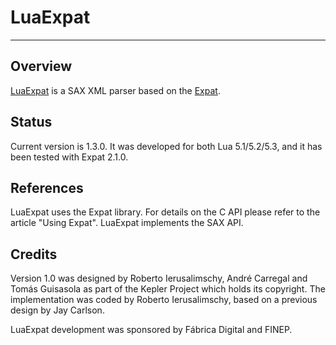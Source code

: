 # LuaExpat
-------------------------------------------------

## Overview

[LuaExpat](http://matthewwild.co.uk/projects/luaexpat/) is a SAX XML parser based on the [Expat](https://libexpat.github.io/).

## Status

Current version is 1.3.0. It was developed for both Lua 5.1/5.2/5.3, and it has been tested with Expat 2.1.0.

## References

LuaExpat uses the Expat library. For details on the C API please refer to the article "Using Expat".
LuaExpat implements the SAX API.

## Credits

Version 1.0 was designed by Roberto Ierusalimschy, André Carregal and Tomás Guisasola
as part of the Kepler Project which holds its copyright. The implementation was coded
by Roberto Ierusalimschy, based on a previous design by Jay Carlson.

LuaExpat development was sponsored by Fábrica Digital and FINEP.
